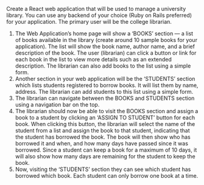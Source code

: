 Create a React web application that will be used to manage a
university library. You can use any backend of your choice (Ruby on
Rails preferred) for your application. The primary user will be the
college librarian.

1. The Web Application’s home page will show a ‘BOOKS’ section
— a list of books available in the library (create around 10 sample
books for your application). The list will show the book name,
author name, and a brief description of the book. The user
(librarian) can click a button or link for each book in the list to
view more details such as an extended description. The librarian
can also add books to the list using a simple form.
2. Another section in your web application will be the ‘STUDENTS’
section which lists students registered to borrow books. It will list
them by name, address. The librarian can add students to this
list using a simple form.
3. The librarian can navigate between the BOOKS and STUDENTS
section using a navigation bar on the top.
4. The librarian should now be able to visit the BOOKS section and
assign a book to a student by clicking an ‘ASSIGN TO STUDENT’
button for each book. When clicking this button, the librarian will
select the name of the student from a list and assign the book to
that student, indicating that the student has borrowed the book.
The book will then show who has borrowed it and when, and
how many days have passed since it was borrowed. Since a
student can keep a book for a maximum of 10 days, it will also
show how many days are remaining for the student to keep the
book.
5. Now, visiting the ‘STUDENTS’ section they can see which student
has borrowed which book. Each student can only borrow one
book at a time.